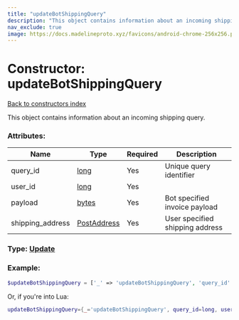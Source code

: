 ```yaml
---
title: "updateBotShippingQuery"
description: "This object contains information about an incoming shipping query."
nav_exclude: true
image: https://docs.madelineproto.xyz/favicons/android-chrome-256x256.png
---
```

# Constructor: updateBotShippingQuery  
[Back to constructors index](index.md)



This object contains information about an incoming shipping query.

### Attributes:

| Name     |    Type       | Required | Description |
|----------|---------------|----------|-------------|
|query\_id|[long](../types/long.md) | Yes|Unique query identifier|
|user\_id|[long](../types/long.md) | Yes|
|payload|[bytes](../types/bytes.md) | Yes|Bot specified invoice payload|
|shipping\_address|[PostAddress](../types/PostAddress.md) | Yes|User specified shipping address|



### Type: [Update](../types/Update.md)


### Example:

```php
$updateBotShippingQuery = ['_' => 'updateBotShippingQuery', 'query_id' => long, 'user_id' => long, 'payload' => 'bytes', 'shipping_address' => PostAddress];
```  


Or, if you're into Lua:

```lua
updateBotShippingQuery={_='updateBotShippingQuery', query_id=long, user_id=long, payload='bytes', shipping_address=PostAddress}

```



